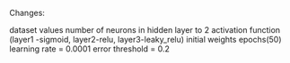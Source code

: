 Changes:

dataset values
number of neurons in hidden layer to 2
activation function (layer1 -sigmoid, layer2-relu, layer3-leaky_relu)
initial weights
epochs(50)
learning rate = 0.0001
error threshold = 0.2
